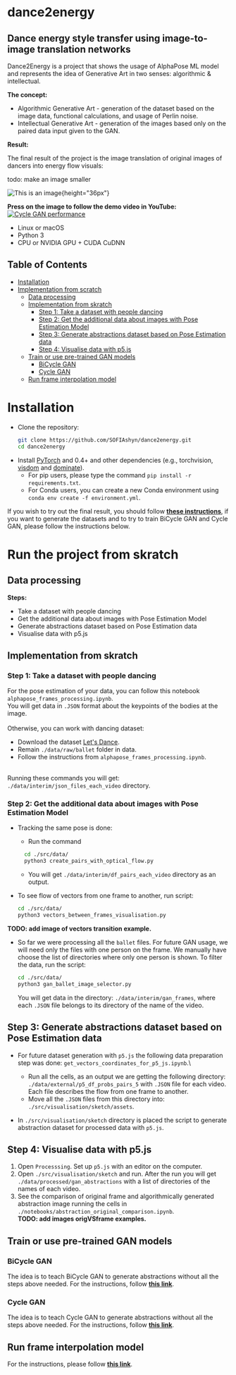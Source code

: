 # dance2energy
## Dance energy style transfer using image-to-image translation networks
Dance2Energy is a project that shows the usage of
AlphaPose ML model and represents the idea of 
Generative Art in two senses: algorithmic & intellectual.

**The concept:**
* Algorithmic Generative Art - generation of the dataset based on the
image data, functional calculations, and usage of Perlin noise.
* Intellectual Generative Art - generation of the images based only on the 
paired data input given to the GAN.

**Result:**

The final result of the project is the image translation of 
original images of dancers into energy flow visuals:

todo: make an image smaller

[//]: # (<img src='https://drive.google.com/file/d/1jYeccUJOkOubjY8jjOyVyQKKqlm-4NP4/view?usp=sharing' width="300">)

![This is an image](/reports/figures/examples_of_pairs.jpeg){height="36px"}

**Press on the image to follow the demo video in YouTube:**
[![Cycle GAN performance](https://img.youtube.com/vi/ZpkNwWG8qWo/0.jpg)](https://www.youtube.com/watch?v=ZpkNwWG8qWo)

- Linux or macOS
- Python 3
- CPU or NVIDIA GPU + CUDA CuDNN

## Table of Contents
  * [Installation](#installation)
  * [Implementation from scratch]()
    + [Data processing](#data)
    + [Implementation from skratch](#skratch)
      + [Step 1: Take a dataset with people dancing](#s1)
      + [Step 2: Get the additional data about images with Pose Estimation Model](#s2)
      + [Step 3: Generate abstractions dataset based on Pose Estimation data](#s3)
      + [Step 4: Visualise data with p5.js](#s4)
    + [Train or use pre-trained GAN models](#gans)
      + [BiCycle GAN](#bicycle)
      + [Cycle GAN](#cycle)
    + [Run frame interpolation model](#film)

# Installation
- Clone the repository:
   ```bash
   git clone https://github.com/SOFIAshyn/dance2energy.git
   cd dance2energy
   ```
- Install [PyTorch](http://pytorch.org) and 0.4+ and other dependencies (e.g., torchvision, [visdom](https://github.com/facebookresearch/visdom) and [dominate](https://github.com/Knio/dominate)).
  - For pip users, please type the command `pip install -r requirements.txt`.
  - For Conda users, you can create a new Conda environment using `conda env create -f environment.yml`.

If you wish to try out the final result, you should follow [**these instructions**](src/models/pytorch-CycleGAN-and-pix2pix/README.md), if you want to generate the datasets and to try to train BiCycle GAN and Cycle GAN, please follow the instructions below.

# Run the project from skratch
## Data processing
**Steps:**
  - Take a dataset with people dancing
  - Get the additional data about images with Pose Estimation Model
  - Generate abstractions dataset based on Pose Estimation data
  - Visualise data with p5.js

## Implementation from skratch

### Step 1: Take a dataset with people dancing
For the pose estimation of your data, you can follow this notebook 
`alphapose_frames_processing.ipynb`.\
You will get data in `.JSON` format about the keypoints of the bodies at the image.\
\
Otherwise, you can work with dancing dataset:
   - Download the dataset [Let's Dance](https://www.cc.gatech.edu/cpl/projects/dance/).
   - Remain `./data/raw/ballet` folder in data. 
   - Follow the instructions from `alphapose_frames_processing.ipynb`.

\
Running these commands you will get: `./data/interim/json_files_each_video` directory.

### Step 2: Get the additional data about images with Pose Estimation Model

* Tracking the same pose is done:
   - Run the command
   ```bash
     cd ./src/data/   
     python3 create_pairs_with_optical_flow.py
   ```
   - You will get `./data/interim/df_pairs_each_video` directory as an output.

* To see flow of vectors from one frame to another, run script:
   ```bash
   cd ./src/data/
   python3 vectors_between_frames_visualisation.py   
   ```
**TODO: add image of vectors transition example.**

* So far we were processing all the `ballet` files. For future GAN usage, 
we will need only the files with one person on the frame. We manually have 
choose the list of directories where only one person is shown. To filter the data, run the script:
   ```bash
   cd ./src/data/
   python3 gan_ballet_image_selector.py
   ```
   You will get data in the directory: `./data/interim/gan_frames`, where each `.JSON` 
file belongs to its directory of the name of the video.

## Step 3: Generate abstractions dataset based on Pose Estimation data

* For future dataset generation with `p5.js` the following data preparation step 
was done: `get_vectors_coordinates_for_p5_js.ipynb`.\
   - Run all the cells, as an output we are getting the following directory: 
`./data/external/p5_df_probs_pairs_5` with `.JSON` file for each video. Each file
describes the flow from one frame to another.
   - Move all the `.JSON` files from this directory into: 
   `./src/visualisation/sketch/assets`.
   
* In `./src/visualisation/sketch` directory is placed the script to generate 
abstraction dataset for processed data with `p5.js`.

## Step 4: Visualise data with p5.js
1. Open `Processsing`. Set up `p5.js` with an editor on the computer. 
2. Open `./src/visualisation/sketch` and run.
   After the run you will get `./data/processed/gan_abstractions` with 
a list of directories of the names of each video.
3. See the comparison of original frame and algorithmically generated 
abstraction image running the cells in 
`./notebooks/abstraction_original_comparison.ipynb`.\
**TODO: add images origVSframe examples.**

## Train or use pre-trained GAN models

### BiCycle GAN
The idea is to teach BiCycle GAN to generate abstractions without all the steps above needed. For the instructions, follow [**this link**](src/models/PyTorch-GAN/README.md).

### Cycle GAN
The idea is to teach Cycle GAN to generate abstractions without all the steps above needed. For the instructions, follow [**this link**](src/models/pytorch-CycleGAN-and-pix2pix/README.md).

## Run frame interpolation model
For the instructions, please follow [**this link**](src/models/frame-interpolation4large-motion/README.md).









